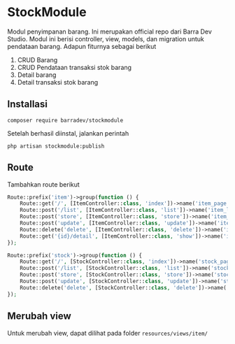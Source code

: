# StockModule
Modul penyimpanan barang. Ini merupakan official repo dari Barra Dev Studio. Modul ini berisi controller, view, models, dan migration untuk pendataan barang. Adapun fiturnya sebagai berikut

1. CRUD Barang
2. CRUD Pendataan transaksi stok barang
3. Detail barang
4. Detail transaksi stok barang

## Installasi
```
composer require barradev/stockmodule
```

Setelah berhasil diinstal, jalankan perintah

```
php artisan stockmodule:publish
```

## Route
Tambahkan route berikut
```php
Route::prefix('item')->group(function () {
    Route::get('/', [ItemController::class, 'index'])->name('item_page');
    Route::post('/list', [ItemController::class, 'list'])->name('item_list');
    Route::post('store', [ItemController::class, 'store'])->name('item_store');
    Route::post('update', [ItemController::class, 'update'])->name('item_update');
    Route::delete('delete', [ItemController::class, 'delete'])->name('item_delete');
    Route::get('{id}/detail', [ItemController::class, 'show'])->name('item_show');
});

Route::prefix('stock')->group(function () {
    Route::get('/', [StockController::class, 'index'])->name('stock_page');
    Route::post('/list', [StockController::class, 'list'])->name('stock_list');
    Route::post('store', [StockController::class, 'store'])->name('stock_store');
    Route::post('update', [StockController::class, 'update'])->name('stock_update');
    Route::delete('delete', [StockController::class, 'delete'])->name('stock_delete');
});
```

## Merubah view
Untuk merubah view, dapat dilihat pada folder `resources/views/item/`
